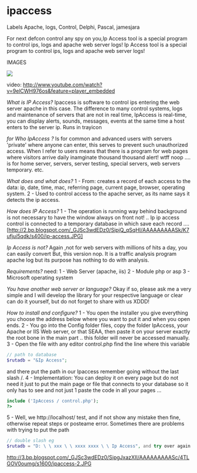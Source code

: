 ipaccess
========
Labels
Apache, logs, Control, Delphi, Pascal, jamesjara

For next defcon control any spy on you,Ip Access tool is a special program to control ips, logs and apache web server logs!
Ip Access tool is a special program to control ips, logs and apache web server logs!


IMAGES

![](http://1.bp.blogspot.com/_GJSc3wdEDz0/Sipezt5SciI/AAAAAAAAASU/PQ-7eJqoedo/s1600/ipaccess.JPG)


video:
http://www.youtube.com/watch?v=9elCWH976os&feature=player_embedded 


*What is IP Access?*
Ipaccess is software to control ips entering the web server apache in this case. The difference to many control systems, logs and maintenance of servers that are not in real time,  IpAccess is real-time, you can display alerts, sounds, messages, events at the same time a host enters to the server ip. Runs in trayicon 

*for Who IpAccess ?*
Is for common and advanced users with servers 'private' where anyone can enter, this serves to prevent such unauthorized access. When I refer to users means that there is a program for web pages where visitors arrive daily inamginate thousand thousand alert! wtff noop .... is for home server, servers, server testing, special servers, web servers temporary. etc.

*What does and what does?*
1 - From: creates a record of each access to the data: ip, date, time, mac, referring page, current page, browser, operating system.
2 - Used to control access to the apache server, as its name says it detects the ip access.


*How does IP Access?*
1 - The operation is running way behind background is not necessary to have the window always on front not! .. Ip ip access control is connected to a temporary database in which save each record ....
[http://2.bp.blogspot.com/_GJSc3wdEDz0/SipjQ_qSqHI/AAAAAAAAASk/K7ufjui5qdk/s400/ip-access.JPG]


*Ip Access is not?*
Again ,not for web servers with millions of hits a day, you can easily convert But, this version nop.
It is a traffic analysis program apache log but its purpose has nothing to do with analysis.

*Requirements?*
need:
1 - Web Server (apache, iis)
2 - Module php or asp
3 - Microsoft operating system

*You have another web server or language?*
Okay if so, please ask me a very simple and I will develop the library for your respective language or clear can do it yourself, but do not forget to share with us XDDD!

*How to install and configure?*
1 - You open the installer you give everything you choose the address below where you want to put it and when you open ends.
2 - You go into the Config folder files, copy the folder IpAccess, your Apache or IIS Web server, or that SEAA, then paste it on your server exactly the root bone in the main part .. this folder will never be accessed manually.
3 - Open the file with any editor control.php find the line where this variable
```php
// path to database
$rutadb = "&Ip Access";
```
and there put the path in our Ipaccess remember going without the last slash /.
4 - Implementation: You can deploy it on every page but do not need it just to put the main page or file that connects to your database so it only has to see and not just 1 paste the code in all your pages ...
```php
include ('IpAccess / control.php');
?>
```
5 - Well, we http://localhost/ test, and if not show any mistake then fine, otherwise repeat steps or posteame error. Sometimes there are problems with trying to put the path 
```php
// double slash eg 
$rutadb = "D: \ \ xxx \ \ xxxx xxxx \ \ Ip Access", and try over again.
```


http://3.bp.blogspot.com/_GJSc3wdEDz0/SipgJxazXII/AAAAAAAAASc/4TLGOV0oumg/s1600/ipaccess-2.JPG


